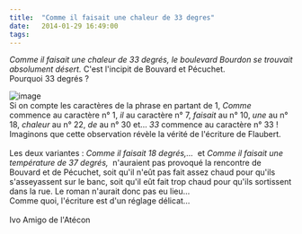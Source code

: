 ```yaml
---
title:  "Comme il faisait une chaleur de 33 degres"
date:   2014-01-29 16:49:00
tags:   
---
```


<p><em>Comme il faisait une chaleur de 33 degrés, le boulevard Bourdon se trouvait absolument désert. </em>C'est l'incipit de Bouvard et Pécuchet.<br/>Pourquoi 33 degrés ?</p>
<p><img alt="image" src="https://31.media.tumblr.com/5c7cde74d226660c91c0b334d8b3c1f6/tumblr_inline_n0ezvesVwy1r8k9kn.png"/><br/>Si on compte les caractères de la phrase en partant de 1, <em>Comme</em> commence au caractère n° 1, <em>il</em> au caractère n° 7, <em>faisait</em> au n° 10, <em>une</em> au n° 18, <em>chaleur</em> au n° 22, <em>de</em> au n° 30 et&hellip; <em>33</em> commence au caractère n° 33 !<br/>Imaginons que cette observation révèle la vérité de l'écriture de Flaubert.<br/><br/>Les deux variantes : <em>Comme il faisait 18 degrés,&hellip;</em>  et <em>Comme il faisait une température de 37 degrés,</em>  n'auraient pas provoqué la rencontre de Bouvard et de Pécuchet, soit qu'il n'eût pas fait assez chaud pour qu'ils s'asseyassent sur le banc, soit qu'il eût fait trop chaud pour qu'ils sortissent dans la rue. Le roman n'aurait donc pas eu lieu&hellip;<br/>Comme quoi, l'écriture est d'un réglage délicat&hellip;<br/><br/>Ivo Amigo de l'Atécon</p>
